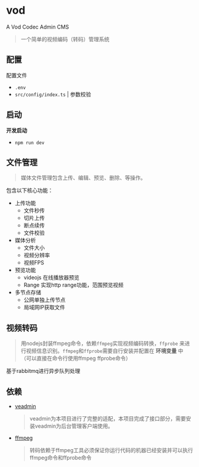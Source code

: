 # vod
A Vod Codec Admin CMS

> 一个简单的视频编码（转码）管理系统

## 配置

配置文件

- `.env`
- `src/config/index.ts` | 参数校验

## 启动

**开发启动**
- `npm run dev`

## 文件管理
> 媒体文件管理包含上传、编辑、预览、删除、等操作。

包含以下核心功能：
- 上传功能
  - 文件秒传
  - 切片上传
  - 断点续传
  - 文件校验
- 媒体分析
  - 文件大小
  - 视频分辨率
  - 视频FPS
- 预览功能
  - videojs 在线播放器预览
  - Range 实现http range功能，范围预览视频
- 多节点存储
  - 公网单独上传节点
  - 局域网IP获取文件

## 视频转码
> 用nodejs封装ffmpeg命令，依赖`ffmpeg`实现视频编码转换，`ffprobe` 来进行视频信息识别。`ffmpeg`和`ffprobe`需要自行安装并配置在 **环境变量** 中（可以直接在命令行使用ffmpeg ffprobe命令）

基于rabbitmq进行异步队列处理



## 依赖
- [veadmin](https://github.com/penndev/veadmin)
    > veadmin为本项目进行了完整的适配，本项目完成了接口部分，需要安装veadmin为后台管理客户端使用。

- [ffmpeg](https://ffmpeg.org)
    > 转码依赖于ffmpeg工具必须保证你运行代码的机器已经安装并可以执行ffmpeg命令和ffprobe命令
